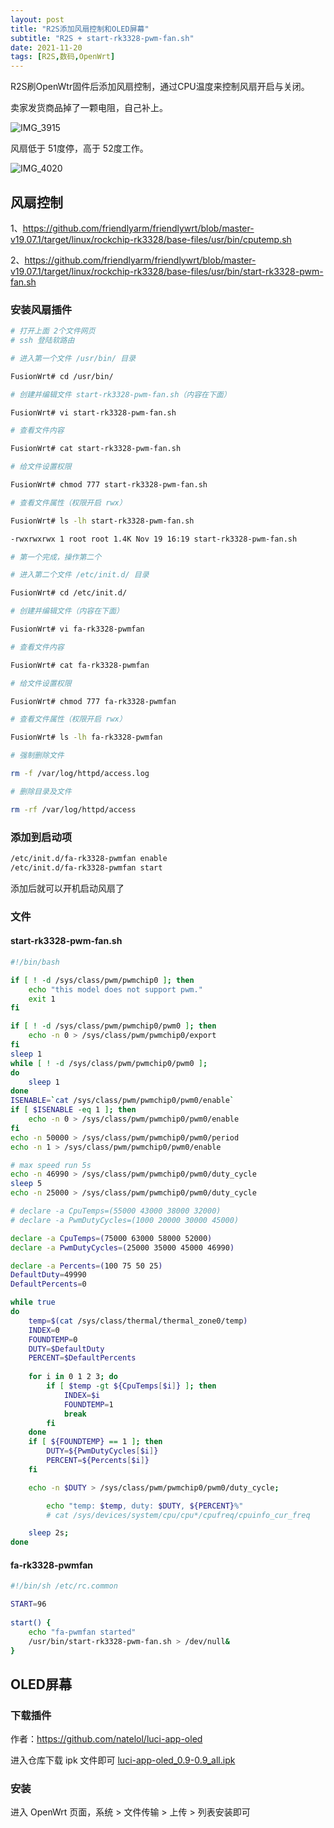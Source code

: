 ```yaml
---
layout: post
title: "R2S添加风扇控制和OLED屏幕"
subtitle: "R2S + start-rk3328-pwm-fan.sh"
date: 2021-11-20
tags: [R2S,数码,OpenWrt]
---
```




R2S刷OpenWtr固件后添加风扇控制，通过CPU温度来控制风扇开启与关闭。

卖家发货商品掉了一颗电阻，自己补上。

![IMG_3915](https://github-blog-carl.oss-cn-hangzhou.aliyuncs.com/img/IMG_3915.jpeg)



风扇低于 51度停，高于 52度工作。

![IMG_4020](https://github-blog-carl.oss-cn-hangzhou.aliyuncs.com/img/IMG_4020.jpeg)



## 风扇控制

1、<https://github.com/friendlyarm/friendlywrt/blob/master-v19.07.1/target/linux/rockchip-rk3328/base-files/usr/bin/cputemp.sh>

2、<https://github.com/friendlyarm/friendlywrt/blob/master-v19.07.1/target/linux/rockchip-rk3328/base-files/usr/bin/start-rk3328-pwm-fan.sh>

### 安装风扇插件

```bash
# 打开上面 2个文件网页
# ssh 登陆软路由

# 进入第一个文件 /usr/bin/ 目录

FusionWrt# cd /usr/bin/

# 创建并编辑文件 start-rk3328-pwm-fan.sh（内容在下面）

FusionWrt# vi start-rk3328-pwm-fan.sh

# 查看文件内容

FusionWrt# cat start-rk3328-pwm-fan.sh

# 给文件设置权限

FusionWrt# chmod 777 start-rk3328-pwm-fan.sh

# 查看文件属性（权限开启 rwx）

FusionWrt# ls -lh start-rk3328-pwm-fan.sh

-rwxrwxrwx 1 root root 1.4K Nov 19 16:19 start-rk3328-pwm-fan.sh

# 第一个完成，操作第二个

# 进入第二个文件 /etc/init.d/ 目录

FusionWrt# cd /etc/init.d/

# 创建并编辑文件（内容在下面）

FusionWrt# vi fa-rk3328-pwmfan

# 查看文件内容

FusionWrt# cat fa-rk3328-pwmfan

# 给文件设置权限

FusionWrt# chmod 777 fa-rk3328-pwmfan

# 查看文件属性（权限开启 rwx）

FusionWrt# ls -lh fa-rk3328-pwmfan

```



```bash
# 强制删除文件

rm -f /var/log/httpd/access.log

# 删除目录及文件

rm -rf /var/log/httpd/access
```



### 添加到启动项

```bash
/etc/init.d/fa-rk3328-pwmfan enable
/etc/init.d/fa-rk3328-pwmfan start
```

添加后就可以开机启动风扇了

### 文件

#### start-rk3328-pwm-fan.sh

```bash
#!/bin/bash

if [ ! -d /sys/class/pwm/pwmchip0 ]; then
    echo "this model does not support pwm."
    exit 1
fi

if [ ! -d /sys/class/pwm/pwmchip0/pwm0 ]; then
    echo -n 0 > /sys/class/pwm/pwmchip0/export
fi
sleep 1
while [ ! -d /sys/class/pwm/pwmchip0/pwm0 ];
do
    sleep 1
done
ISENABLE=`cat /sys/class/pwm/pwmchip0/pwm0/enable`
if [ $ISENABLE -eq 1 ]; then
    echo -n 0 > /sys/class/pwm/pwmchip0/pwm0/enable
fi
echo -n 50000 > /sys/class/pwm/pwmchip0/pwm0/period
echo -n 1 > /sys/class/pwm/pwmchip0/pwm0/enable

# max speed run 5s
echo -n 46990 > /sys/class/pwm/pwmchip0/pwm0/duty_cycle
sleep 5
echo -n 25000 > /sys/class/pwm/pwmchip0/pwm0/duty_cycle

# declare -a CpuTemps=(55000 43000 38000 32000)
# declare -a PwmDutyCycles=(1000 20000 30000 45000)

declare -a CpuTemps=(75000 63000 58000 52000)
declare -a PwmDutyCycles=(25000 35000 45000 46990)

declare -a Percents=(100 75 50 25)
DefaultDuty=49990
DefaultPercents=0

while true
do
	temp=$(cat /sys/class/thermal/thermal_zone0/temp)
	INDEX=0
	FOUNDTEMP=0
	DUTY=$DefaultDuty
	PERCENT=$DefaultPercents
	
	for i in 0 1 2 3; do
		if [ $temp -gt ${CpuTemps[$i]} ]; then
			INDEX=$i
			FOUNDTEMP=1
			break
		fi	
	done
	if [ ${FOUNDTEMP} == 1 ]; then
		DUTY=${PwmDutyCycles[$i]}
		PERCENT=${Percents[$i]}
	fi

	echo -n $DUTY > /sys/class/pwm/pwmchip0/pwm0/duty_cycle;

        echo "temp: $temp, duty: $DUTY, ${PERCENT}%"
        # cat /sys/devices/system/cpu/cpu*/cpufreq/cpuinfo_cur_freq

	sleep 2s;
done
```



#### fa-rk3328-pwmfan

```bash
#!/bin/sh /etc/rc.common

START=96
 
start() {
	echo "fa-pwmfan started"
	/usr/bin/start-rk3328-pwm-fan.sh > /dev/null&
}

```





## OLED屏幕



### 下载插件

作者：https://github.com/natelol/luci-app-oled

进入仓库下载 ipk 文件即可 [luci-app-oled_0.9-0.9_all.ipk](https://github.com/NateLol/luci-app-oled/releases)



### 安装

进入 OpenWrt 页面，系统 > 文件传输 > 上传 > 列表安装即可



